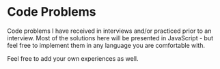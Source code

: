 # Code Problems

Code problems I have received in interviews and/or practiced prior to an interview. Most of the solutions here will be presented in JavaScript - but feel free to implement them in any language you are comfortable with.

Feel free to add your own experiences as well.
